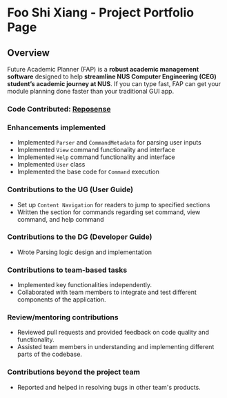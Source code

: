 # Foo Shi Xiang - Project Portfolio Page

## Overview

Future Academic Planner (FAP) is a **robust academic management software** designed to help **streamline NUS Computer
Engineering (CEG) student’s academic journey at NUS**. If you can type fast, FAP can get your module planning done
faster than your traditional GUI app.

### Code Contributed: [Reposense](https://nus-cs2113-ay2324s2.github.io/tp-dashboard/?search=sxfoo&breakdown=true&sort=groupTitle%20dsc&sortWithin=title&since=2024-02-23&timeframe=commit&mergegroup=&groupSelect=groupByRepos&checkedFileTypes=docs~functional-code~test-code~other&tabOpen=true&tabType=authorship&tabAuthor=dextboy&tabRepo=AY2324S2-CS2113-W14-3%2Ftp%5Bmaster%5D&authorshipIsMergeGroup=false&authorshipFileTypes=docs~functional-code~test-code~other&authorshipIsBinaryFileTypeChecked=false&authorshipIsIgnoredFilesChecked=false)

### Enhancements implemented

- Implemented `Parser` and `CommandMetadata` for parsing user inputs
- Implemented `View` command functionality and interface
- Implemented `Help` command functionality and interface
- Implemented `User` class
- Implemented the base code for `Command` execution

### Contributions to the UG (User Guide)
- Set up `Content Navigation` for readers to jump to specified sections
- Written the section for commands regarding set command, view command, and help command

### Contributions to the DG (Developer Guide)
- Wrote Parsing logic design and implementation

### Contributions to team-based tasks
- Implemented key functionalities independently.
- Collaborated with team members to integrate and test different components of the application.

### Review/mentoring contributions
- Reviewed pull requests and provided feedback on code quality and functionality.
- Assisted team members in understanding and implementing different parts of the codebase.

### Contributions beyond the project team
- Reported and helped in resolving bugs in other team's products.


